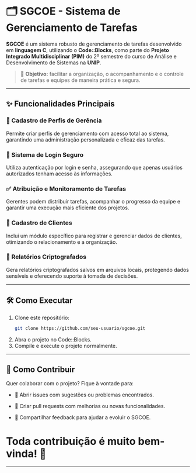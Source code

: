
# 🗂️ SGCOE - Sistema de Gerenciamento de Tarefas

**SGCOE** é um sistema robusto de gerenciamento de tarefas desenvolvido em **linguagem C**, utilizando o **Code::Blocks**, como parte do **Projeto Integrado Multidisciplinar (PIM)** do 2º semestre do curso de Análise e Desenvolvimento de Sistemas na **UNIP**.

> 🎯 **Objetivo:** facilitar a organização, o acompanhamento e o controle de tarefas e equipes de maneira prática e segura.

---

## ✨ Funcionalidades Principais

### 👤 Cadastro de Perfis de Gerência  
Permite criar perfis de gerenciamento com acesso total ao sistema, garantindo uma administração personalizada e eficaz das tarefas.

### 🔐 Sistema de Login Seguro  
Utiliza autenticação por login e senha, assegurando que apenas usuários autorizados tenham acesso às informações.

### ✅ Atribuição e Monitoramento de Tarefas  
Gerentes podem distribuir tarefas, acompanhar o progresso da equipe e garantir uma execução mais eficiente dos projetos.

### 🧾 Cadastro de Clientes  
Inclui um módulo específico para registrar e gerenciar dados de clientes, otimizando o relacionamento e a organização.

### 📄 Relatórios Criptografados  
Gera relatórios criptografados salvos em arquivos locais, protegendo dados sensíveis e oferecendo suporte à tomada de decisões.

---

## 🛠️ Como Executar

1. Clone este repositório:
   ```bash
   git clone https://github.com/seu-usuario/sgcoe.git
2. Abra o projeto no Code::Blocks.
3. Compile e execute o projeto normalmente.

---

## 🤝 Como Contribuir
Quer colaborar com o projeto? Fique à vontade para:

- 🐛 Abrir issues com sugestões ou problemas encontrados.

- 🔀 Criar pull requests com melhorias ou novas funcionalidades.

- 💬 Compartilhar feedback para ajudar a evoluir o SGCOE.

# Toda contribuição é muito bem-vinda! 🙌

---
